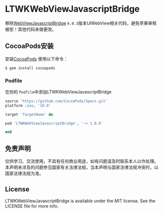 # LTWKWebViewJavascriptBridge

移除[WebViewJavascriptBridge](https://github.com/marcuswestin/WebViewJavascriptBridge) `6.0.3`版本UIWebView相关代码，避免苹果审核被拒！其他代码未做更改。


## CocoaPods安装

安装[CocoaPods](http://cocoapods.org) 使用以下命令：

```bash
$ gem install cocoapods
```

### Podfile

在你的 `Podfile`中添加LTWKWebViewJavascriptBridge

```ruby
source 'https://github.com/CocoaPods/Specs.git'
platform :ios, '10.0'

target 'TargetName' do

pod 'LTWKWebViewJavascriptBridge', '~> 1.0.0'

end
```
## 免责声明
仅供学习、交流使用，不具有任何商业用途，如有问题请及时联系本人以作处理。本声明未涉及的问题参见国家有关法律法规，当本声明与国家法律法规冲突时，以国家法律法规为准。

## License

LTWKWebViewJavascriptBridge is available under the MIT license. See the LICENSE file for more info.
